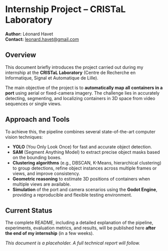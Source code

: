 # Internship Project – CRISTaL Laboratory

**Author:** Léonard Havet  
**Contact:** leonard.havet@gmail.com

## Overview

This document briefly introduces the project carried out during my internship at the **CRISTaL Laboratory** (Centre de Recherche en Informatique, Signal et Automatique de Lille).

The main objective of the project is to **automatically map all containers in a port** using aerial or fixed-camera imagery. The challenge lies in accurately detecting, segmenting, and localizing containers in 3D space from video sequences or single views.

## Approach and Tools

To achieve this, the pipeline combines several state-of-the-art computer vision techniques:

- **YOLO** (You Only Look Once) for fast and accurate object detection.
- **SAM** (Segment Anything Model) to extract precise object masks based on the bounding boxes.
- **Clustering algorithms** (e.g., DBSCAN, K-Means, hierarchical clustering) to group detections, refine object instances across multiple frames or views, and improve consistency.
- **Geometric reasoning** to estimate 3D positions of containers when multiple views are available.
- **Simulation** of the port and camera scenarios using the **Godot Engine**, providing a reproducible and flexible testing environment.

## Current Status

The complete README, including a detailed explanation of the pipeline, experiments, evaluation metrics, and results, will be published here **after the end of my internship** (in a few weeks).

*This document is a placeholder. A full technical report will follow.*
